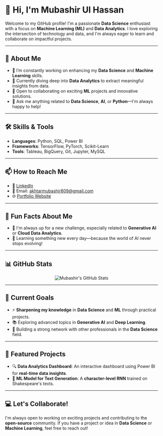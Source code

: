 # 👋 Hi, I'm Mubashir Ul Hassan

Welcome to my GitHub profile! I'm a passionate **Data Science** enthusiast with a focus on **Machine Learning (ML)** and **Data Analytics**. I love exploring the intersection of technology and data, and I'm always eager to learn and collaborate on impactful projects.

---

## 🚀 About Me

- 🔭 I’m constantly working on enhancing my **Data Science** and **Machine Learning** skills.
- 🌱 Currently diving deep into **Data Analytics** to extract meaningful insights from data.
- 🤝 Open to collaborating on exciting **ML** projects and innovative solutions.
- 💬 Ask me anything related to **Data Science**, **AI**, or **Python**—I'm always happy to help!

---

## 🛠️ Skills & Tools

- **Languages**: Python, SQL, Power BI
- **Frameworks**: TensorFlow, PyTorch, Scikit-Learn
- **Tools**: Tableau, BigQuery, Git, Jupyter, MySQL

---

## 📫 How to Reach Me

- 💼 [LinkedIn](https://www.linkedin.com/in/mubashir-ul-hassan/)
- 📧 Email: [akhtarmubashir809@gmail.com](mailto:akhtarmubashir809@gmail.com)
- 🌐 [Portfolio Website](https://yourportfolio.com)

---

## 🌟 Fun Facts About Me

- 🚀 I'm always up for a new challenge, especially related to **Generative AI** or **Cloud Data Analytics**.
- 🧠 Learning something new every day—because the world of AI never stops evolving!

---

## 📊 GitHub Stats

<p align="center">
  <img src="https://github-readme-stats.vercel.app/api?username=Mubashir-Ul-Hassan&show_icons=true&theme=radical" alt="Mubashir's GitHub Stats" />
</p>

---

## 🎯 Current Goals

- ⚡ **Sharpening my knowledge** in **Data Science** and **ML** through practical projects.
- 📚 Exploring advanced topics in **Generative AI** and **Deep Learning**.
- 💼 Building a strong network with other professionals in the **Data Science** field.

---

## 🌟 Featured Projects

- 🔍 **Data Analytics Dashboard**: An interactive dashboard using Power BI for **real-time data insights**.
- 🤖 **ML Model for Text Generation**: A **character-level RNN** trained on Shakespeare's texts.

---

## 💻 Let's Collaborate!

I'm always open to working on exciting projects and contributing to the **open-source** community. If you have a project or idea in **Data Science** or **Machine Learning**, feel free to reach out!



<!---
Mubashir-Ul-Hassan/Mubashir-Ul-Hassan is a ✨ special ✨ repository because its `README.md` (this file) appears on your GitHub profile.
You can click the Preview link to take a look at your changes.
--->
